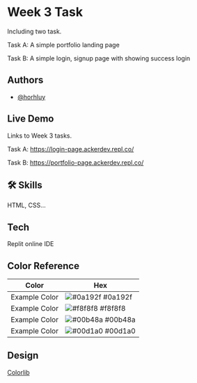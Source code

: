 
# Week 3 Task

Including two task.

Task A: A simple portfolio landing page

Task B: A simple login, signup page with showing success login
## Authors

- [@horhluy](https://www.github.com/Horhluy)


## Live Demo

Links to Week 3 tasks.

Task A: https://login-page.ackerdev.repl.co/

Task B: https://portfolio-page.ackerdev.repl.co/





## 🛠 Skills
HTML, CSS...


## Tech 

Replit online IDE

## Color Reference

| Color             | Hex                                                                |
| ----------------- | ------------------------------------------------------------------ |
| Example Color | ![#0a192f](https://via.placeholder.com/10/0a192f?text=+) #0a192f |
| Example Color | ![#f8f8f8](https://via.placeholder.com/10/f8f8f8?text=+) #f8f8f8 |
| Example Color | ![#00b48a](https://via.placeholder.com/10/00b48a?text=+) #00b48a |
| Example Color | ![#00d1a0](https://via.placeholder.com/10/00b48a?text=+) #00d1a0 |


## Design

[Colorlib](https://colorlib.com/)

